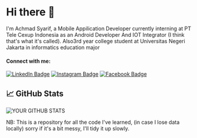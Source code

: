 # Hi there 👋

I'm Achmad Syarif, a Mobile Appilication Developer currently interning at PT Tele Cexup Indonesia as an Android Developer And IOT Integrator (I think that's what it's called). Also3rd year college student at Universitas Negeri Jakarta in informatics education major

#### Connect with me:

[![LinkedIn Badge](https://img.shields.io/badge/LinkedIn-achmadsyarif-blue?style=flat-square&logo=linkedin&logoColor=white)](https://www.linkedin.com/in/achmad-syarif-38a625255/)
[![Instagram Badge](https://img.shields.io/badge/Instagram-achmad25-orange?style=flat-square&logo=instagram&logoColor=white)](https://www.instagram.com/_achmad25/)
[![Facebook Badge](https://img.shields.io/badge/Facebook-achmadsyarif-blue?style=flat-square&logo=facebook&logoColor=white)](https://www.facebook.com/achmadsyarif/)

## 📈 GitHub Stats
![YOUR GITHUB STATS](https://github-readme-stats.vercel.app/api?username=achmadsyarif252&show_icons=true)


NB: This is a repository for all the code I've learned, (in case I lose data locally) sorry if it's a bit messy, I'll tidy it up slowly.

<!---
achmadsyarif252/achmadsyarif252 is a ✨ special ✨ repository because its `README.md` (this file) appears on your GitHub profile.
You can click the Preview link to take a look at your changes.
--->
